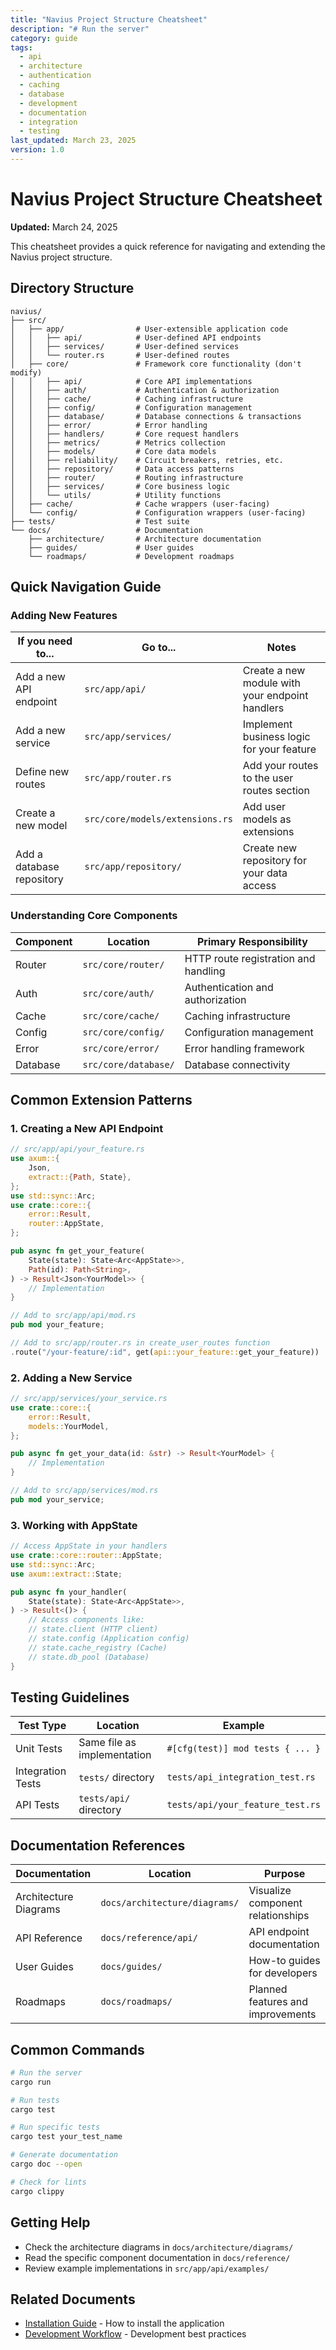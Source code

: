 ```yaml
---
title: "Navius Project Structure Cheatsheet"
description: "# Run the server"
category: guide
tags:
  - api
  - architecture
  - authentication
  - caching
  - database
  - development
  - documentation
  - integration
  - testing
last_updated: March 23, 2025
version: 1.0
---
```

# Navius Project Structure Cheatsheet

**Updated:** March 24, 2025

This cheatsheet provides a quick reference for navigating and extending the Navius project structure.

## Directory Structure

```
navius/
├── src/
│   ├── app/                # User-extensible application code
│   │   ├── api/            # User-defined API endpoints
│   │   ├── services/       # User-defined services
│   │   └── router.rs       # User-defined routes
│   ├── core/               # Framework core functionality (don't modify)
│   │   ├── api/            # Core API implementations
│   │   ├── auth/           # Authentication & authorization
│   │   ├── cache/          # Caching infrastructure
│   │   ├── config/         # Configuration management
│   │   ├── database/       # Database connections & transactions
│   │   ├── error/          # Error handling
│   │   ├── handlers/       # Core request handlers
│   │   ├── metrics/        # Metrics collection
│   │   ├── models/         # Core data models
│   │   ├── reliability/    # Circuit breakers, retries, etc.
│   │   ├── repository/     # Data access patterns
│   │   ├── router/         # Routing infrastructure
│   │   ├── services/       # Core business logic
│   │   └── utils/          # Utility functions
│   ├── cache/              # Cache wrappers (user-facing)
│   └── config/             # Configuration wrappers (user-facing)
├── tests/                  # Test suite
└── docs/                   # Documentation
    ├── architecture/       # Architecture documentation
    ├── guides/             # User guides
    └── roadmaps/           # Development roadmaps
```

## Quick Navigation Guide

### Adding New Features

| If you need to... | Go to... | Notes |
|-------------------|----------|-------|
| Add a new API endpoint | `src/app/api/` | Create a new module with your endpoint handlers |
| Add a new service | `src/app/services/` | Implement business logic for your feature |
| Define new routes | `src/app/router.rs` | Add your routes to the user routes section |
| Create a new model | `src/core/models/extensions.rs` | Add user models as extensions |
| Add a database repository | `src/app/repository/` | Create new repository for your data access |

### Understanding Core Components

| Component | Location | Primary Responsibility |
|-----------|----------|------------------------|
| Router | `src/core/router/` | HTTP route registration and handling |
| Auth | `src/core/auth/` | Authentication and authorization |
| Cache | `src/core/cache/` | Caching infrastructure |
| Config | `src/core/config/` | Configuration management |
| Error | `src/core/error/` | Error handling framework |
| Database | `src/core/database/` | Database connectivity |

## Common Extension Patterns

### 1. Creating a New API Endpoint

```rust
// src/app/api/your_feature.rs
use axum::{
    Json,
    extract::{Path, State},
};
use std::sync::Arc;
use crate::core::{
    error::Result,
    router::AppState,
};

pub async fn get_your_feature(
    State(state): State<Arc<AppState>>,
    Path(id): Path<String>,
) -> Result<Json<YourModel>> {
    // Implementation
}

// Add to src/app/api/mod.rs
pub mod your_feature;

// Add to src/app/router.rs in create_user_routes function
.route("/your-feature/:id", get(api::your_feature::get_your_feature))
```

### 2. Adding a New Service

```rust
// src/app/services/your_service.rs
use crate::core::{
    error::Result,
    models::YourModel,
};

pub async fn get_your_data(id: &str) -> Result<YourModel> {
    // Implementation
}

// Add to src/app/services/mod.rs
pub mod your_service;
```

### 3. Working with AppState

```rust
// Access AppState in your handlers
use crate::core::router::AppState;
use std::sync::Arc;
use axum::extract::State;

pub async fn your_handler(
    State(state): State<Arc<AppState>>,
) -> Result<()> {
    // Access components like:
    // state.client (HTTP client)
    // state.config (Application config)
    // state.cache_registry (Cache)
    // state.db_pool (Database)
}
```

## Testing Guidelines

| Test Type | Location | Example |
|-----------|----------|---------|
| Unit Tests | Same file as implementation | `#[cfg(test)] mod tests { ... }` |
| Integration Tests | `tests/` directory | `tests/api_integration_test.rs` |
| API Tests | `tests/api/` directory | `tests/api/your_feature_test.rs` |

## Documentation References

| Documentation | Location | Purpose |
|---------------|----------|---------|
| Architecture Diagrams | `docs/architecture/diagrams/` | Visualize component relationships |
| API Reference | `docs/reference/api/` | API endpoint documentation |
| User Guides | `docs/guides/` | How-to guides for developers |
| Roadmaps | `docs/roadmaps/` | Planned features and improvements |

## Common Commands

```bash
# Run the server
cargo run

# Run tests
cargo test

# Run specific tests
cargo test your_test_name

# Generate documentation
cargo doc --open

# Check for lints
cargo clippy
```

## Getting Help

- Check the architecture diagrams in `docs/architecture/diagrams/`
- Read the specific component documentation in `docs/reference/`
- Review example implementations in `src/app/api/examples/` 

## Related Documents
- [Installation Guide](/docs/getting-started/installation.md) - How to install the application
- [Development Workflow](/docs/guides/development/development-workflow.md) - Development best practices


